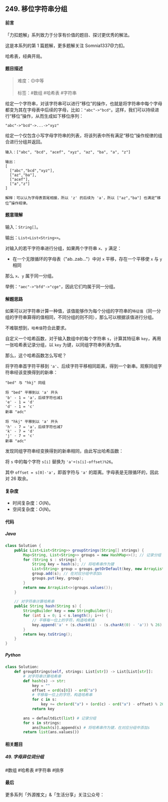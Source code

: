 ## 249. 移位字符串分组

#### 前言

「力扣题解」系列致力于分享有价值的题目、探讨更优秀的解法。

这是本系列的第 1 篇题解，更多题解关注 Somnia1337@力扣。

哈希表，经典开局。

#### 题目描述

> 难度：🟡中等
>
> 标签：\#数组 \#哈希表 \#字符串

给定一个字符串，对该字符串可以进行“移位”的操作，也就是将字符串中每个字母都变为其在字母表中后续的字母，比如：`"abc"->"bcd"`。这样，我们可以持续进行“移位”操作，从而生成如下移位序列：

`"abc"->"bcd"->...->"xyz"`

给定一个仅包含小写字母字符串的列表，将该列表中所有满足“移位”操作规律的组合进行分组并返回。

```text
输入：["abc", "bcd", "acef", "xyz", "az", "ba", "a", "z"]

输出：
[
  ["abc","bcd","xyz"],
  ["az","ba"],
  ["acef"],
  ["a","z"]
]

解释：可以认为字母表首尾相接，所以 'z' 的后续为 'a'，所以 ["az","ba"] 也满足“移位”操作规律。
```

#### 题意理解

输入：`String[]`。

输出：`List<List<String>>`。

对输入的若干字符串进行分组，如果两个字符串 `x`、`y` 满足：

- 在一个无限循环的字母表（"ab..zab..."）中对 `x` 平移，存在一个平移使 `x` 与 `y` 相同

那么 `x`、`y` 属于同一分组。

举例：`"aec"->"bfd"->"cge"`，因此它们均属于同一分组。

#### 解题思路

如果可以对字符串计算一种值，该值能够作为每个分组的字符串的`特征值`（同一分组的字符串算得的值相同，不同分组的则不同），那么可以根据该值进行分组。

不难联想到，`哈希值`符合此要求。

自定义一个哈希函数，对于输入数组中的每个字符串 `s`，计算其特征串 `key`，再用一张哈希表记录分组，以 `key` 为键，以同组字符串列表为值。

那么，这个哈希函数怎么写呢？

将字符串首字符平移到 `'a'`、后续字符平移相同距离，得到一个新串。观察同组字符串经该变换得到的新串：

```text
"bed" 与 "hkj" 同组

将 "bed" 平移到以 'a' 开头
'b' - 1 = 'a'，后续字符也减1
'e' - 1 = 'd'
'd' - 1 = 'c'
新串 "adc"

将 "hkj" 平移到以 'a' 开头
'h' - 7 = 'a'，后续字符也减7
'k' - 7 = 'd'
'j' - 7 = 'c'
新串 "adc"
```

发现同组字符串经变换得到的新串相同，由此写出哈希函数：

将 `s` 中的每个字符 `s[i]` 替换为 `'a'+(s[i]-offset)%26`。

其中 `offset = s[0]-'a'`，即首字符与 `'a'` 的距离。字母表是无限循环的，因此对 26 取余。

#### 复杂度

- 时间复杂度：$O(N)$。
- 空间复杂度：$O(N)$。

#### 代码

##### Java

```java
class Solution {
    public List<List<String>> groupStrings(String[] strings) {
        Map<String, List<String>> groups = new HashMap<>(); // 记录分组
        for (String s : strings) {
            String key = hash(s); // 将哈希串作为键
            List<String> group = groups.getOrDefault(key, new ArrayList<>());
            group.add(s); // 在对应分组中添加s
            groups.put(key, group);
        }
        return new ArrayList<>(groups.values());
    }
	
    // 对字符串计算哈希串
    public String hash(String s) {
        StringBuilder key = new StringBuilder();
        for (int i = 0; i < s.length(); i++) {
            // 平移每一位上的字符，构造哈希串
            key.append('a' + (s.charAt(i) - (s.charAt(0) - 'a')) % 26);
        }
        return key.toString();
    }
}
```

##### Python

```python
class Solution:
    def groupStrings(self, strings: List[str]) -> List[List[str]]:
        # 对字符串计算哈希串
        def hash(s) -> str:
            key = ""
            offset = ord(s[0]) - ord("a")
            # 平移每一位上的字符，构造哈希串
            for c in s:
                key += chr(ord("a") + (ord(c) - ord("a") - offset) % 26)
            return key
		
        ans = defaultdict(list) # 记录分组
        for s in strings:
            ans[hash(s)].append(s) # 将哈希串作为键，在对应分组中添加s
        return list(ans.values())
```

#### 相关题目

##### 49. 字母异位词分组

\#数组 \#哈希表 \#字符串 \#排序

#### 最后

更多系列「外源推文」&「生活分享」关注公众号：